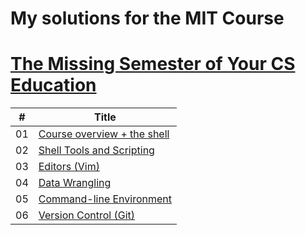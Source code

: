 # My solutions for the MIT Course  
# [The Missing Semester of Your CS Education](https://missing.csail.mit.edu/)

| # | Title |
| - | ----- |
|01|[Course overview + the shell](01.Course-overview-plus-the-shell)|
|02|[Shell Tools and Scripting](02.Shell-Tools-and-Scripting)|
|03|[Editors (Vim)](03.Editors-Vim)|
|04|[Data Wrangling](04.Data-Wrangling)|
|05|[Command-line Environment](05.Command-line-Environment)|
|06|[Version Control (Git)](06.Version-Control-(Git))|
